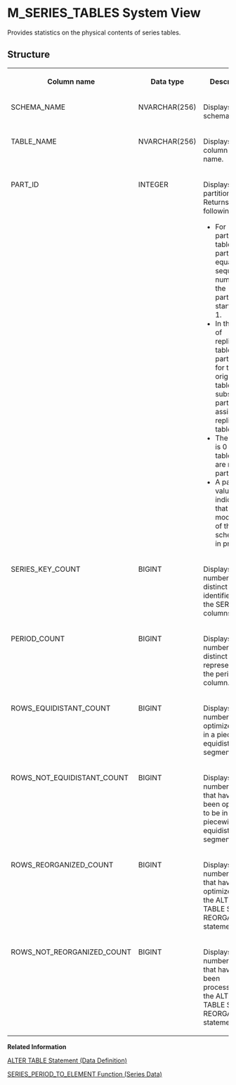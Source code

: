 <!-- loio67f3a4e822a043898bf2c723e0e0f2b1 -->

# M\_SERIES\_TABLES System View

Provides statistics on the physical contents of series tables.



<a name="loio67f3a4e822a043898bf2c723e0e0f2b1___m__s_n_a_p_s_h_o_t_s_1struct_M_SNAPSHOTS"/>

## Structure


<table>
<tr>
<th valign="top">

Column name

</th>
<th valign="top">

Data type

</th>
<th valign="top">

Description

</th>
</tr>
<tr>
<td valign="top">

SCHEMA\_NAME

</td>
<td valign="top">

NVARCHAR\(256\)

</td>
<td valign="top">

Displays the schema name.

</td>
</tr>
<tr>
<td valign="top">

TABLE\_NAME

</td>
<td valign="top">

NVARCHAR\(256\)

</td>
<td valign="top">

Displays the column table name.

</td>
</tr>
<tr>
<td valign="top">

PART\_ID

</td>
<td valign="top">

INTEGER

</td>
<td valign="top">

Displays the partition ID. Returns the following:

-   For partitioned tables, the part ID is equal to the sequential number of the partition, starting at 1.
-   In the case of replicated tables, the part ID is 1 for the original table and subsequent part IDs are assigned to replica tables.
-   The part ID is 0 for tables that are not partitioned.
-   A part ID value of -1 indicates that a modification of the table schema is in progress.



</td>
</tr>
<tr>
<td valign="top">

SERIES\_KEY\_COUNT

</td>
<td valign="top">

BIGINT

</td>
<td valign="top">

Displays the number of distinct series identified by the SERIES KEY columns.

</td>
</tr>
<tr>
<td valign="top">

PERIOD\_COUNT

</td>
<td valign="top">

BIGINT

</td>
<td valign="top">

Displays the number of distinct periods represented in the period column.

</td>
</tr>
<tr>
<td valign="top">

ROWS\_EQUIDISTANT\_COUNT

</td>
<td valign="top">

BIGINT

</td>
<td valign="top">

Displays the number of rows optimized to be in a piecewise equidistant segment.

</td>
</tr>
<tr>
<td valign="top">

ROWS\_NOT\_EQUIDISTANT\_COUNT

</td>
<td valign="top">

BIGINT

</td>
<td valign="top">

Displays the number of rows that have not been optimized to be in a piecewise equidistant segment.

</td>
</tr>
<tr>
<td valign="top">

ROWS\_REORGANIZED\_COUNT

</td>
<td valign="top">

BIGINT

</td>
<td valign="top">

Displays the number of rows that have been optimized by the ALTER TABLE SERIES REORGANIZE statement.

</td>
</tr>
<tr>
<td valign="top">

ROWS\_NOT\_REORGANIZED\_COUNT

</td>
<td valign="top">

BIGINT

</td>
<td valign="top">

Displays the number of rows that have not been processed by the ALTER TABLE SERIES REORGANIZE statement.

</td>
</tr>
</table>

**Related Information**  


[ALTER TABLE Statement \(Data Definition\)](../../010-SQL-Reference/012-SQL-Statements/alter-table-statement-data-definition-20d329a.md "Alters a base or temporary table. See the ALTER VIRTUAL TABLE statement for altering virtual tables.")

[SERIES\_PERIOD\_TO\_ELEMENT Function \(Series Data\)](../../010-SQL-Reference/011-SQL-Functions/series-period-to-element-function-series-data-eb21d79.md "Returns the one-based series element number that the given period value is associated with.")

